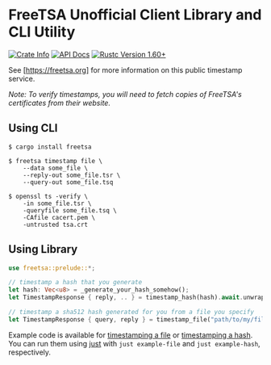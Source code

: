 # FreeTSA Unofficial Client Library and CLI Utility

<a href="https://crates.io/crates/freetsa"><img alt="Crate Info" src="https://img.shields.io/crates/v/freetsa.svg"/></a>
<a href="https://docs.rs/freetsa/"><img alt="API Docs" src="https://img.shields.io/badge/docs.rs-freetsa-green"/></a>
<a href="https://blog.rust-lang.org/2022/04/07/Rust-1.60.0.html"><img alt="Rustc Version 1.60+" src="https://img.shields.io/badge/rustc-1.60%2B-lightgrey.svg"/></a>

See [https://freetsa.org] for more information on this public timestamp service.

_Note: To verify timestamps, you will need to fetch copies of FreeTSA's certificates from their website._

## Using CLI

```shell
$ cargo install freetsa

$ freetsa timestamp file \
    --data some_file \
    --reply-out some_file.tsr \
    --query-out some_file.tsq

$ openssl ts -verify \
    -in some_file.tsr \
    -queryfile some_file.tsq \
    -CAfile cacert.pem \
    -untrusted tsa.crt
```

## Using Library

```rust
use freetsa::prelude::*;

// timestamp a hash that you generate
let hash: Vec<u8> = _generate_your_hash_somehow();
let TimestampResponse { reply, .. } = timestamp_hash(hash).await.unwrap();

// timestamp a sha512 hash generated for you from a file you specify
let TimestampResponse { query, reply } = timestamp_file("path/to/my/file").await.unwrap();
```

Example code is available for [timestamping a file] or [timestamping a hash]. You can run them using [just] with `just example-file` and `just example-hash`, respectively.

[https://freetsa.org]: https://freetsa.org
[timestamping a file]: examples/file.rs
[timestamping a hash]: examples/hash.rs
[just]: https://github.com/casey/just

